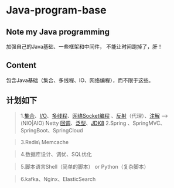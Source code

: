 # Java-program-base
Note my Java programming
---------------------------------------
加强自己的Java基础、一些框架和中间件，
不能让时间跑掉了，肝！

## Content
包含Java基础（集合、多线程、IO、网络编程），而不限于这些。

## 计划如下
>1.[集合](/src/com/glod/collect)、[I/O](/src/com/glod/IO)、[多线程](/src/com/glod/thread)、[网络Socket编程](/src/com/glod/socket)
、[反射](/src/com/glod/annotationAndReflection)（代理）、[注解](/src/com/glod/annotationAndReflection) —> (NIO|AIO)
Netty 
[回调](/src/com/glod/callback)、[泛型](/src/com/glod/generics)、[JDK8](/src/com/glod/Java8)
>2.Spring 、SpringMVC、SpringBoot、SpringCloud

>3.Redis\ Memcache

>4.数据库设计、调优、SQL优化

>5.脚本语言Shell（简单的脚本） or Python（复杂脚本）

>6.kafka、Nginx、ElasticSearch
